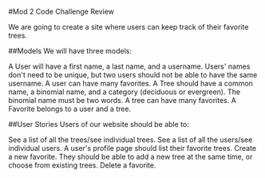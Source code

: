 #Mod 2 Code Challenge Review

We are going to create a site where users can keep track of their favorite trees.

##Models We will have three models:

A User will have a first name, a last name, and a username. Users' names don't need to be unique, but two users should not be able to have the same username. A user can have many favorites.
A Tree should have a common name, a binomial name, and a category (deciduous or evergreen). The binomial name must be two words. A tree can have many favorites.
A Favorite belongs to a user and a tree.

##User Stories Users of our website should be able to:

See a list of all the trees/see individual trees.
See a list of all the users/see individual users. A user's profile page should list their favorite trees.
Create a new favorite. They should be able to add a new tree at the same time, or choose from existing trees.
Delete a favorite.